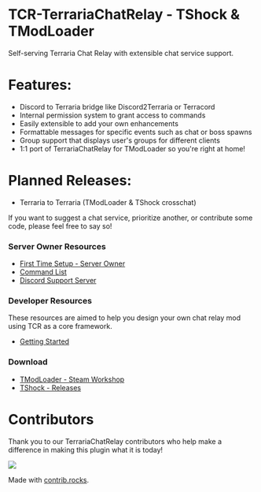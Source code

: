 # TCR-TerrariaChatRelay - TShock & TModLoader
Self-serving Terraria Chat Relay with extensible chat service support.
# Features:
* Discord to Terraria bridge like Discord2Terraria or Terracord
* Internal permission system to grant access to commands
* Easily extensible to add your own enhancements
* Formattable messages for specific events such as chat or boss spawns
* Group support that displays user's groups for different clients
* 1:1 port of TerrariaChatRelay for TModLoader so you're right at home!
# Planned Releases:
* Terraria to Terraria (TModLoader & TShock crosschat)

If you want to suggest a chat service, prioritize another, or contribute some code, please feel free to say so!
### Server Owner Resources
* [First Time Setup - Server Owner](https://github.com/xNarnia/TCR-TerrariaChatRelay/wiki/First-Time-Setup-Server-Owner)
* [Command List](https://github.com/xNarnia/TCR-TerrariaChatRelay/wiki/Commands)
* [Discord Support Server](https://discord.gg/xAQGT4VetN)
### Developer Resources
These resources are aimed to help you design your own chat relay mod using TCR as a core framework.
* [Getting Started](https://github.com/xNarnia/TCR-TerrariaChatRelay/wiki/Getting-Started)
### Download
* [TModLoader - Steam Workshop](https://steamcommunity.com/sharedfiles/filedetails/?id=2669581349)
* [TShock - Releases](https://github.com/xNarnia/TCR-TerrariaChatRelay/releases)

# Contributors 
Thank you to our TerrariaChatRelay contributors who help make a difference in making this plugin what it is today!

<a href="https://github.com/xNarnia/TCR-TerrariaChatRelay/graphs/contributors">
  <img src="https://contrib.rocks/image?repo=xNarnia/TCR-TerrariaChatRelay" />
</a>

Made with [contrib.rocks](https://contrib.rocks).
